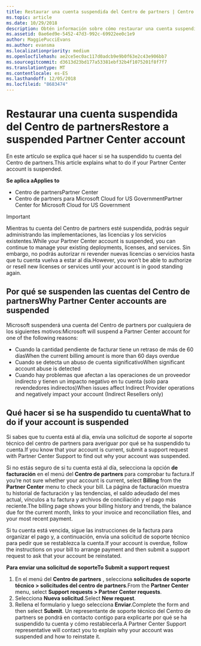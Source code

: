 ```yaml
---
title: Restaurar una cuenta suspendida del Centro de partners | Centro de partners
ms.topic: article
ms.date: 10/29/2018
description: Obtén información sobre cómo restaurar una cuenta suspendida del Centro de partners, por qué se produce la suspensión de la cuenta de partner y cómo puedes usar tu cuenta durante la suspensión.
ms.assetid: 0ae6ed9e-5452-47d3-992c-69922ee0c1e9
author: MaggiePucciEvans
ms.author: evansma
ms.localizationpriority: medium
ms.openlocfilehash: ae2ce5ec0ac117d0adcb9e9b0f63e2c43e906bb7
ms.sourcegitcommit: d3613d23bd177a53381ebf32b4f1075201f8f7f7
ms.translationtype: MT
ms.contentlocale: es-ES
ms.lasthandoff: 12/05/2018
ms.locfileid: "8683474"
---
```

# <a name="restore-a-suspended-partner-center-account"></a><span data-ttu-id="80b0a-103">Restaurar una cuenta suspendida del Centro de partners</span><span class="sxs-lookup"><span data-stu-id="80b0a-103">Restore a suspended Partner Center account</span></span>

<span data-ttu-id="80b0a-104">En este artículo se explica qué hacer si se ha suspendido tu cuenta del Centro de partners.</span><span class="sxs-lookup"><span data-stu-id="80b0a-104">This article explains what to do if your Partner Center account is suspended.</span></span>

**<span data-ttu-id="80b0a-105">Se aplica a</span><span class="sxs-lookup"><span data-stu-id="80b0a-105">Applies to</span></span>**

-  <span data-ttu-id="80b0a-106">Centro de partners</span><span class="sxs-lookup"><span data-stu-id="80b0a-106">Partner Center</span></span>
-  <span data-ttu-id="80b0a-107">Centro de partners para Microsoft Cloud for US Government</span><span class="sxs-lookup"><span data-stu-id="80b0a-107">Partner Center for Microsoft Cloud for US Government</span></span>


> [!IMPORTANT]  
> <span data-ttu-id="80b0a-108">Mientras tu cuenta del Centro de partners esté suspendida, podrás seguir administrando las implementaciones, las licencias y los servicios existentes.</span><span class="sxs-lookup"><span data-stu-id="80b0a-108">While your Partner Center account is suspended, you can continue to manage your existing deployments, licenses, and services.</span></span> <span data-ttu-id="80b0a-109">Sin embargo, no podrás autorizar ni revender nuevas licencias o servicios hasta que tu cuenta vuelva a estar al día.</span><span class="sxs-lookup"><span data-stu-id="80b0a-109">However, you won’t be able to authorize or resell new licenses or services until your account is in good standing again.</span></span>

## <a name="why-partner-center-accounts-are-suspended"></a><span data-ttu-id="80b0a-110">Por qué se suspenden las cuentas del Centro de partners</span><span class="sxs-lookup"><span data-stu-id="80b0a-110">Why Partner Center accounts are suspended</span></span>

<span data-ttu-id="80b0a-111">Microsoft suspenderá una cuenta del Centro de partners por cualquiera de los siguientes motivos:</span><span class="sxs-lookup"><span data-stu-id="80b0a-111">Microsoft will suspend a Partner Center account for one of the following reasons:</span></span>

- <span data-ttu-id="80b0a-112">Cuando la cantidad pendiente de facturar tiene un retraso de más de 60 días</span><span class="sxs-lookup"><span data-stu-id="80b0a-112">When the current billing amount is more than 60 days overdue</span></span> 
- <span data-ttu-id="80b0a-113">Cuando se detecta un abuso de cuenta significativo</span><span class="sxs-lookup"><span data-stu-id="80b0a-113">When significant account abuse is detected</span></span>
- <span data-ttu-id="80b0a-114">Cuando hay problemas que afectan a las operaciones de un proveedor indirecto y tienen un impacto negativo en tu cuenta (solo para revendedores indirectos)</span><span class="sxs-lookup"><span data-stu-id="80b0a-114">When issues affect Indirect Provider operations and negatively impact your account (Indirect Resellers only)</span></span>

## <a name="what-to-do-if-your-account-is-suspended"></a><span data-ttu-id="80b0a-115">Qué hacer si se ha suspendido tu cuenta</span><span class="sxs-lookup"><span data-stu-id="80b0a-115">What to do if your account is suspended</span></span>

<span data-ttu-id="80b0a-116">Si sabes que tu cuenta está al día, envía una solicitud de soporte al soporte técnico del centro de partners para averiguar por qué se ha suspendido tu cuenta.</span><span class="sxs-lookup"><span data-stu-id="80b0a-116">If you know that your account is current, submit a support request with Partner Center Support to find out why your account was suspended.</span></span> 

<span data-ttu-id="80b0a-117">Si no estás seguro de si tu cuenta está al día, selecciona la opción **de facturación** en el menú del **Centro de partners** para comprobar tu factura.</span><span class="sxs-lookup"><span data-stu-id="80b0a-117">If you’re not sure whether your account is current, select **Billing** from the **Partner Center** menu to check your bill.</span></span> <span data-ttu-id="80b0a-118">La página de facturación muestra tu historial de facturación y las tendencias, el saldo adeudado del mes actual, vínculos a tu factura y archivos de conciliación y el pago más reciente.</span><span class="sxs-lookup"><span data-stu-id="80b0a-118">The billing page shows your billing history and trends, the balance due for the current month, links to your invoice and reconciliation files, and your most recent payment.</span></span>

<span data-ttu-id="80b0a-119">Si tu cuenta está vencida, sigue las instrucciones de la factura para organizar el pago y, a continuación, envía una solicitud de soporte técnico para pedir que se restablezca la cuenta.</span><span class="sxs-lookup"><span data-stu-id="80b0a-119">If your account is overdue, follow the instructions on your bill to arrange payment and then submit a support request to ask that your account be reinstated.</span></span> 

**<span data-ttu-id="80b0a-120">Para enviar una solicitud de soporte</span><span class="sxs-lookup"><span data-stu-id="80b0a-120">To Submit a support request</span></span>**

1.  <span data-ttu-id="80b0a-121">En el menú del **Centro de partners** , selecciona **solicitudes de soporte técnico > solicitudes del centro de partners**.</span><span class="sxs-lookup"><span data-stu-id="80b0a-121">From the **Partner Center** menu, select **Support requests > Partner Center requests**.</span></span>
2.  <span data-ttu-id="80b0a-122">Selecciona **Nueva solicitud**.</span><span class="sxs-lookup"><span data-stu-id="80b0a-122">Select **New request**.</span></span> 
3.  <span data-ttu-id="80b0a-123">Rellena el formulario y luego selecciona **Enviar**.</span><span class="sxs-lookup"><span data-stu-id="80b0a-123">Complete the form and then select **Submit**.</span></span> <span data-ttu-id="80b0a-124">Un representante de soporte técnico del Centro de partners se pondrá en contacto contigo para explicarte por qué se ha suspendido tu cuenta y cómo restablecerla.</span><span class="sxs-lookup"><span data-stu-id="80b0a-124">A Partner Center Support representative will contact you to explain why your account was suspended and how to reinstate it.</span></span>



